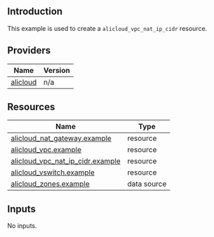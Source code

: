 <!-- BEGIN_TF_DOCS -->
## Introduction

This example is used to create a `alicloud_vpc_nat_ip_cidr` resource.

## Providers

| Name | Version |
|------|---------|
| <a name="provider_alicloud"></a> [alicloud](#provider\_alicloud) | n/a |

## Resources

| Name | Type |
|------|------|
| [alicloud_nat_gateway.example](https://registry.terraform.io/providers/aliyun/alicloud/latest/docs/resources/nat_gateway) | resource |
| [alicloud_vpc.example](https://registry.terraform.io/providers/aliyun/alicloud/latest/docs/resources/vpc) | resource |
| [alicloud_vpc_nat_ip_cidr.example](https://registry.terraform.io/providers/aliyun/alicloud/latest/docs/resources/vpc_nat_ip_cidr) | resource |
| [alicloud_vswitch.example](https://registry.terraform.io/providers/aliyun/alicloud/latest/docs/resources/vswitch) | resource |
| [alicloud_zones.example](https://registry.terraform.io/providers/aliyun/alicloud/latest/docs/data-sources/zones) | data source |

## Inputs

No inputs.
<!-- END_TF_DOCS -->    